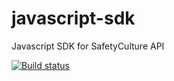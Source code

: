# javascript-sdk

Javascript SDK for SafetyCulture API

[![Build status](https://badge.buildkite.com/00c300a00c0f0a8ad0a7fab27ec084e6c50da51112741cb291.svg)](https://buildkite.com/safetyculture/safetyculture-nodejs)
